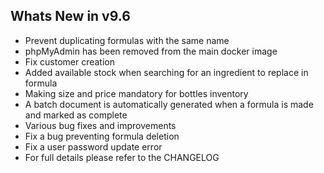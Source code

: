 Whats New in v9.6
--------------------------
- Prevent duplicating formulas with the same name
- phpMyAdmin has been removed from the main docker image
- Fix customer creation
- Added available stock when searching for an ingredient to replace in formula
- Making size and price mandatory for bottles inventory
- A batch document is automatically generated when a formula is made and marked as complete
- Various bug fixes and improvements
- Fix a bug preventing formula deletion 
- Fix a user password update error
- For full details please refer to the CHANGELOG
